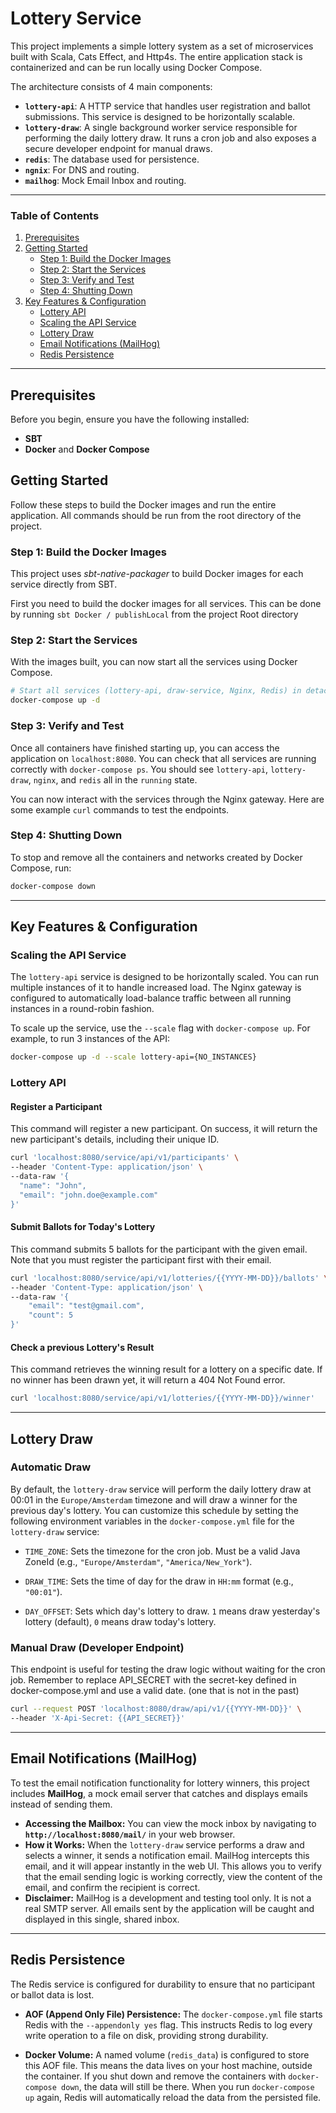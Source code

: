 # Lottery Service

This project implements a simple lottery system as a set of microservices built with Scala, Cats Effect, and Http4s. The entire application stack is containerized and can be run locally using Docker Compose.

The architecture consists of 4 main components:

* **`lottery-api`**: A HTTP service that handles user registration and ballot submissions. This service is designed to be horizontally scalable.
* **`lottery-draw`**: A single background worker service responsible for performing the daily lottery draw. It runs a cron job and also exposes a secure developer endpoint for manual draws.
* **`redis`**: The database used for persistence.
* **`ngnix`**: For DNS and routing.
* **`mailhog`**: Mock Email Inbox and routing.

***

### **Table of Contents**

1. [Prerequisites](#prerequisites)
2. [Getting Started](#getting-started)
    * [Step 1: Build the Docker Images](#step-1-build-the-docker-images)
    * [Step 2: Start the Services](#step-2-start-the-services)
    * [Step 3: Verify and Test](#step-3-verify-and-test)
    * [Step 4: Shutting Down](#step-4-shutting-down)
3. [Key Features & Configuration](#key-features--configuration)
    * [Lottery API](#lottery-api)
    * [Scaling the API Service](#scaling-the-api-service)
    * [Lottery Draw](#lottery-draw)
    * [Email Notifications (MailHog)](#email-notifications-mailhog)
    * [Redis Persistence](#redis-persistence)

***

## Prerequisites

Before you begin, ensure you have the following installed:

* **SBT**
* **Docker** and **Docker Compose**

## Getting Started

Follow these steps to build the Docker images and run the entire application. All commands should be run from the root directory of the project.

### Step 1: Build the Docker Images

This project uses *sbt-native-packager* to build Docker images for each service directly from SBT. 

First you need to build the docker images for all services. 
This can be done by running `sbt Docker / publishLocal` from the project Root directory 

### Step 2: Start the Services

With the images built, you can now start all the services using Docker Compose.

```bash
# Start all services (lottery-api, draw-service, Nginx, Redis) in detached mode
docker-compose up -d
```

### Step 3: Verify and Test

Once all containers have finished starting up, you can access the application on `localhost:8080`. You can check that all services are running correctly with `docker-compose ps`. You should see `lottery-api`, `lottery-draw`, `nginx`, and `redis` all in the `running` state.

You can now interact with the services through the Nginx gateway. Here are some example `curl` commands to test the endpoints.

### Step 4: Shutting Down

To stop and remove all the containers and networks created by Docker Compose, run:
```bash
docker-compose down
```

***

## Key Features & Configuration

### Scaling the API Service

The `lottery-api` service is designed to be horizontally scaled. You can run multiple instances of it to handle increased load. The Nginx gateway is configured to automatically load-balance traffic between all running instances in a round-robin fashion.

To scale up the service, use the `--scale` flag with `docker-compose up`. For example, to run 3 instances of the API:

```bash
docker-compose up -d --scale lottery-api={NO_INSTANCES}
```

### Lottery API
#### **Register a Participant**

  This command will register a new participant. On success, it will return the new participant's details, including their unique ID.

  ```bash
curl 'localhost:8080/service/api/v1/participants' \
--header 'Content-Type: application/json' \
--data-raw '{
    "name": "John",
    "email": "john.doe@example.com"
}'
```
  
#### **Submit Ballots for Today's Lottery**

This command submits 5 ballots for the participant with the given email. Note that you must register the participant first with their email.

```bash
curl 'localhost:8080/service/api/v1/lotteries/{{YYYY-MM-DD}}/ballots' \
--header 'Content-Type: application/json' \
--data-raw '{
    "email": "test@gmail.com",
    "count": 5
}'
```

#### **Check a previous Lottery's Result**

This command retrieves the winning result for a lottery on a specific date. If no winner has been drawn yet, it will return a 404 Not Found error.

```bash
curl 'localhost:8080/service/api/v1/lotteries/{{YYYY-MM-DD}}/winner'
```

***

## Lottery Draw
### **Automatic Draw**

By default, the `lottery-draw` service will perform the daily lottery draw at 00:01 in the `Europe/Amsterdam` timezone and will draw a winner for the previous day's lottery.
You can customize this schedule by setting the following environment variables in the `docker-compose.yml` file for the `lottery-draw` service:

* `TIME_ZONE`: Sets the timezone for the cron job. Must be a valid Java ZoneId (e.g., `"Europe/Amsterdam"`, `"America/New_York"`).

* `DRAW_TIME`: Sets the time of day for the draw in `HH:mm` format (e.g., `"00:01"`).

* `DAY_OFFSET`: Sets which day's lottery to draw. `1` means draw yesterday's lottery (default), `0` means draw today's lottery.

### **Manual Draw (Developer Endpoint)**

This endpoint is useful for testing the draw logic without waiting for the cron job. Remember to replace API_SECRET with the secret-key defined in docker-compose.yml and use a valid date. (one that is not in the past)

```bash
curl --request POST 'localhost:8080/draw/api/v1/{{YYYY-MM-DD}}' \
--header 'X-Api-Secret: {{API_SECRET}}'
```

***

## Email Notifications (MailHog)

To test the email notification functionality for lottery winners, this project includes **MailHog**, a mock email server that catches and displays emails instead of sending them.

* **Accessing the Mailbox:** You can view the mock inbox by navigating to **`http://localhost:8080/mail/`** in your web browser.
* **How it Works:** When the `lottery-draw` service performs a draw and selects a winner, it sends a notification email. MailHog intercepts this email, and it will appear instantly in the web UI. This allows you to verify that the email sending logic is working correctly, view the content of the email, and confirm the recipient is correct.
* **Disclaimer:** MailHog is a development and testing tool only. It is not a real SMTP server. All emails sent by the application will be caught and displayed in this single, shared inbox.

***

## Redis Persistence

The Redis service is configured for durability to ensure that no participant or ballot data is lost.

* **AOF (Append Only File) Persistence:** The `docker-compose.yml` file starts Redis with the `--appendonly yes` flag. This instructs Redis to log every write operation to a file on disk, providing strong durability.

* **Docker Volume:** A named volume (`redis_data`) is configured to store this AOF file. This means the data lives on your host machine, outside the container. If you shut down and remove the containers with `docker-compose down`, the data will still be there. When you run `docker-compose up` again, Redis will automatically reload the data from the persisted file.